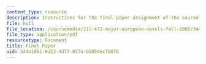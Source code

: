 ```yaml
---
content_type: resource
description: Instructions for the final paper assignment of the course.
file: null
file_location: /coursemedia/21l-472-major-european-novels-fall-2008/344a18610a234d77837ab5054ec7b6f6_paper3.pdf
file_type: application/pdf
resourcetype: Document
title: Final Paper
uid: 344a1861-0a23-4d77-837a-b5054ec7b6f6
---
```


